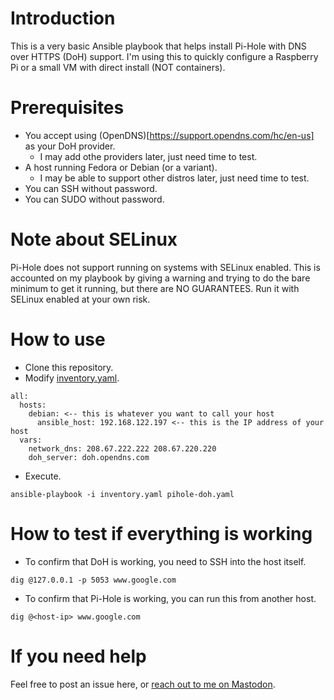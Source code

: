 # Introduction
This is a very basic Ansible playbook that helps install Pi-Hole with DNS over HTTPS (DoH) support.
I'm using this to quickly configure a Raspberry Pi or a small VM with direct install (NOT containers).

# Prerequisites
- You accept using (OpenDNS)[https://support.opendns.com/hc/en-us] as your DoH provider.
  - I may add othe providers later, just need time to test.
- A host running Fedora or Debian (or a variant).
  - I may be able to support other distros later, just need time to test.
- You can SSH without password.
- You can SUDO without password.

# Note about SELinux
Pi-Hole does not support running on systems with SELinux enabled. This is accounted on my playbook
by giving a warning and trying to do the bare minimum to get it running, but there are NO GUARANTEES.
Run it with SELinux enabled at your own risk.

# How to use
- Clone this repository.
- Modify [inventory.yaml](inventory.yaml).
```
all:
  hosts:
    debian: <-- this is whatever you want to call your host
      ansible_host: 192.168.122.197 <-- this is the IP address of your host
  vars:
    network_dns: 208.67.222.222 208.67.220.220
    doh_server: doh.opendns.com
```
- Execute.
```
ansible-playbook -i inventory.yaml pihole-doh.yaml
```

# How to test if everything is working
- To confirm that DoH is working, you need to SSH into the host itself.
```
dig @127.0.0.1 -p 5053 www.google.com
```
- To confirm that Pi-Hole is working, you can run this from another host.
```
dig @<host-ip> www.google.com
```

# If you need help
Feel free to post an issue here, or [reach out to me on Mastodon](https://hachyderm.io/@badnetmask).
